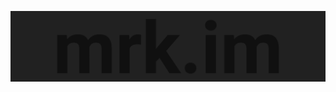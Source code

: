 <a href="https://mrk.im"><img src="https://raw.githubusercontent.com/mrk-im/mrk-im/main/mrk-git-new.png"></a>
